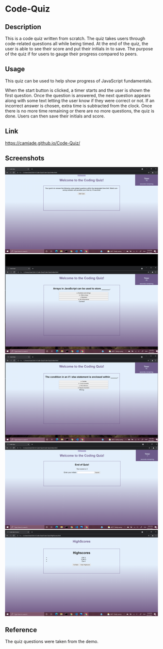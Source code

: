 # Code-Quiz

## Description
This is a code quiz written from scratch. The quiz takes users through code-related questions all while being timed. At the end of the quiz, the user is able to see their score and put their initials in to save. The purpose of the quiz if for users to gauge their progress compared to peers.

## Usage
This quiz can be used to help show progress of JavaScript fundamentals. 

When the start button is clicked, a timer starts and the user is shown the first question. Once the question is answered, the next question appears along with some text letting the user know if they were correct or not. If an incorrect answer is chosen, extra time is subtracted from the clock. Once there is no more time remaining or there are no more questions, the quiz is done. Users can then save their initials and score.

## Link
https://camjade.github.io/Code-Quiz/

## Screenshots
![Welcome to quiz](/Assets/WelcomePage.png)
![Question Correct](/Assets/CorrectAnswer.png)
![Question Wrong](/Assets/WrongAnswer.png)
![End of quiz](/Assets/inputInitials.png)
![High scores](/Assets/HighscorePage.png)

## Reference
The quiz questions were taken from the demo.